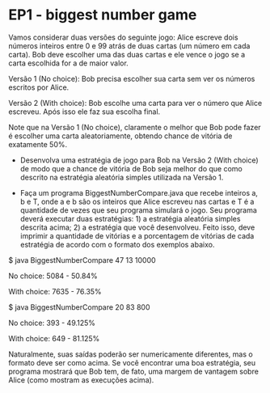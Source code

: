 # EP1 - biggest number game
Vamos considerar duas versões do seguinte jogo: Alice escreve dois números inteiros entre 0 e 99 atrás de duas cartas (um número em cada carta). Bob deve escolher uma das duas cartas e ele vence o jogo se a carta escolhida for a de maior valor. 

Versão 1 (No choice): Bob precisa escolher sua carta sem ver os números escritos por Alice.

Versão 2 (With choice): Bob escolhe uma carta para ver o número que Alice escreveu. Após isso ele faz sua escolha final. 

Note que na Versão 1 (No choice), claramente o melhor que Bob pode fazer é escolher uma carta aleatoriamente, obtendo chance de vitória de exatamente 50%.



* Desenvolva uma estratégia de jogo para Bob na Versão 2 (With choice) de modo que a chance de vitória de Bob seja melhor do que como descrito na estratégia aleatória simples utilizada na Versão 1.

* Faça um programa BiggestNumberCompare.java que recebe inteiros a, b e T, onde a e b são os inteiros que Alice escreveu nas cartas e T é a quantidade de vezes que seu programa simulará o jogo. Seu programa deverá executar duas estratégias: 1) a estratégia aleatória simples descrita acima; 2) a estratégia que você desenvolveu. Feito isso, deve imprimir a quantidade de vitórias e a porcentagem de vitórias de cada estratégia de acordo com o formato dos exemplos abaixo.

$ java BiggestNumberCompare 47 13 10000

No choice: 5084 - 50.84%

With choice: 7635 - 76.35%

$ java BiggestNumberCompare 20 83 800

No choice: 393 - 49.125%

With choice: 649 - 81.125%

Naturalmente, suas saídas poderão ser numericamente diferentes, mas o formato deve ser como acima. Se você encontrar uma boa estratégia, seu programa mostrará que Bob tem, de fato, uma margem de vantagem sobre Alice (como mostram as execuções acima).

